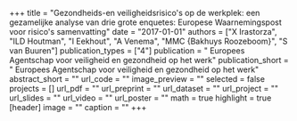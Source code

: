 +++
title = "Gezondheids-en veiligheidsrisico's op de werkplek: een gezamelijke analyse van drie grote enquetes: Europese Waarnemingspost voor risico's samenvatting"
date = "2017-01-01"
authors = ["X Irastorza", "ILD Houtman", "I Eekhout", "A Venema", "MMC {Bakhuys Roozeboom}", "S van Buuren"]
publication_types = ["4"]
publication = " Europees Agentschap voor veiligheid en gezondheid op het werk"
publication_short = " Europees Agentschap voor veiligheid en gezondheid op het werk"
abstract_short = ""
url_code = ""
image_preview = ""
selected = false
projects = []
url_pdf = ""
url_preprint = ""
url_dataset = ""
url_project = ""
url_slides = ""
url_video = ""
url_poster = ""
math = true
highlight = true
[header]
image = ""
caption = ""
+++
